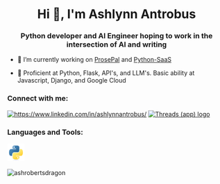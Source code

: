 <h1 align="center">Hi 👋, I'm Ashlynn Antrobus</h1>
<h3 align="center">Python developer and AI Engineer hoping to work in the intersection of AI and writing</h3>

- 🔭 I’m currently working on [ProsePal](https://prosepal.io) and [Python-SaaS](https://python-saas.com)

- 🌱 Proficient at Python, Flask, API's, and LLM's. Basic ability at Javascript, Django, and Google Cloud

<h3 align="left">Connect with me:</h3>
<p align="left">
<a href="https://linkedin.com/in/https://www.linkedin.com/in/ashlynnantrobus/" target="blank"><img align="center" src="https://raw.githubusercontent.com/rahuldkjain/github-profile-readme-generator/master/src/images/icons/Social/linked-in-alt.svg" alt="https://www.linkedin.com/in/ashlynnantrobus/" height="30" width="40" /></a>
<a href="https://www.threads.net/@ashdragoneer" target="blank"><img align="center" height="30" width="40" alt="Threads (app) logo" src="https://upload.wikimedia.org/wikipedia/commons/thumb/9/9d/Threads_%28app%29_logo.svg/32px-Threads_%28app%29_logo.svg.png"></a>

<h3 align="left">Languages and Tools:</h3>
<p align="left"> <a href="https://www.python.org" target="_blank" rel="noreferrer"> <img src="https://raw.githubusercontent.com/devicons/devicon/master/icons/python/python-original.svg" alt="python" width="40" height="40"/> </a> </p>

<p><img align="center" src="https://github-readme-stats.vercel.app/api/top-langs?username=ashrobertsdragon&show_icons=true&locale=en&layout=compact" alt="ashrobertsdragon" /></p>
